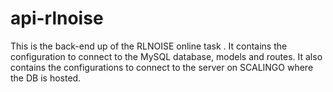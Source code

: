 # api-rlnoise

This is the back-end up of the RLNOISE online task . 
It contains the configuration to connect to the MySQL database, models and routes. 
It also contains the configurations to connect to the server on SCALINGO where the DB is hosted. 
